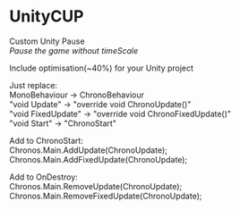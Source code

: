 # UnityCUP
Custom Unity Pause<br>
<i>Pause the game without timeScale</i>

Include optimisation(~40%) for your Unity project

Just replace:<br>
MonoBehaviour -> ChronoBehaviour<br>
"void Update" -> "override void ChronoUpdate()"<br>
"void FixedUpdate" -> "override void ChronoFixedUpdate()"<br>
"void Start" -> "ChronoStart"

Add to ChronoStart:<br>
Chronos.Main.AddUpdate(ChronoUpdate);<br>
Chronos.Main.AddFixedUpdate(ChronoUpdate);
        
Add to OnDestroy:<br>
Chronos.Main.RemoveUpdate(ChronoUpdate);<br>
Chronos.Main.RemoveFixedUpdate(ChronoUpdate);
